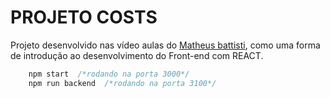 # PROJETO COSTS

Projeto desenvolvido nas vídeo aulas do [Matheus battisti](https://www.youtube.com/@MatheusBattisti), como uma forma de introdução ao desenvolvimento do Front-end com REACT.

```js
    npm start  /*rodando na porta 3000*/
    npm run backend  /*rodando na porta 3100*/
```
